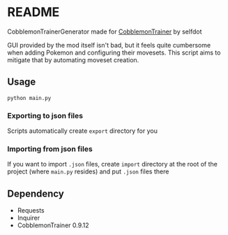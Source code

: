 # README

CobblemonTrainerGenerator made for [CobblemonTrainer](https://github.com/davo899/CobblemonTrainers) by selfdot

GUI provided by the mod itself isn't bad, but it feels quite cumbersome when adding Pokemon and configuring their movesets. This script aims to mitigate that by automating moveset creation.

## Usage

```commandline
python main.py
```

### Exporting to json files

Scripts automatically create `export` directory for you

### Importing from json files

If you want to import `.json` files, create `import` directory at the root of the project (where `main.py` resides) and put `.json` files there

## Dependency

- Requests
- Inquirer
- CobblemonTrainer 0.9.12